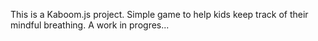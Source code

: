 This is a Kaboom.js project. Simple game to help kids keep track of their mindful breathing. A work in progres...